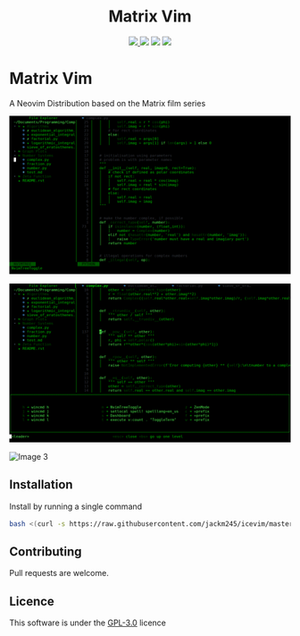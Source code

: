 <h1 align="center"> Matrix Vim </h1>

<p align="center">
  <a href="https://github.com/jackm245/"><img src="https://img.shields.io/badge/author-Jack%20Morgan-brightgreen"/>
  <a href="https://github.com/jackm245/"><img src="https://img.shields.io/badge/build-passing-brightgreen"/></a>
  <a href="https://github.com/jackm245/"><img src="https://img.shields.io/badge/version-v1.0-brightgreen"/></a>
  <a href="https://github.com/jackm245/"><img src="https://img.shields.io/badge/license-GPL%203.0-brightgreen"/></a>
</p>

# Matrix Vim
 A Neovim Distribution based on the Matrix film series

![Image 1](media/image_1.png)

![Image 2](media/image_2.png)

![Image 3](media/image_3.png)

## Installation

Install by running a single command
<br>
``` bash
bash <(curl -s https://raw.githubusercontent.com/jackm245/icevim/master/utils/installer/install.sh)
```

## Contributing

Pull requests are welcome.

## Licence

This software is under the [GPL-3.0](https://choosealicense.com/licenses/gpl-3.0/) licence

